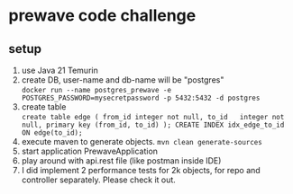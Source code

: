 # prewave code challenge

## setup
1. use Java 21 Temurin
2. create DB, user-name and db-name will be "postgres"  
`docker run --name postgres_prewave -e POSTGRES_PASSWORD=mysecretpassword -p 5432:5432 -d postgres`
3. create table  
`
create table edge (
    from_id integer not null,
    to_id   integer not null,
    primary key (from_id, to_id)
);
CREATE INDEX idx_edge_to_id ON edge(to_id);
`
4. execute maven to generate objects. `mvn clean generate-sources`
5. start application PrewaveApplication
6. play around with api.rest file (like postman inside IDE)
7. I did implement 2 performance tests for 2k objects, for repo and controller separately. Please check it out.  

